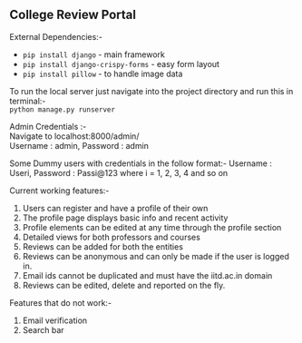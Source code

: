 ## College Review Portal
External Dependencies:-  

 - `pip install django` - main framework  
 - `pip install django-crispy-forms` - easy form layout  
 - `pip install pillow` - to handle image data  

To run the local server just navigate into the project directory and run this in terminal:-  
`python manage.py runserver` 

Admin Credentials :-  
Navigate to localhost:8000/admin/  
Username : admin, Password : admin  

Some Dummy users with credentials in the follow format:-
Username : Useri, Password : Passi@123     where i = 1, 2, 3, 4 and so on

Current working features:-  

 1. Users can register and have a profile of their own  
 2. The profile page displays basic info and recent activity  
 3. Profile elements can be edited at any time through the profile section  
 4. Detailed views for both professors and courses  
 5. Reviews can be added for both the entities  
 6. Reviews can be anonymous and can only be made if the user is logged in.  
 7. Email ids cannot be duplicated and must have the iitd.ac.in domain
 8. Reviews can be edited, delete and reported on the fly. 

Features that do not work:-  
 1. Email verification    
 2. Search bar  
